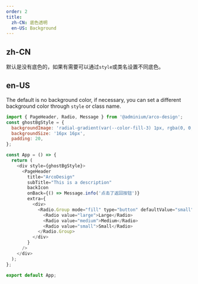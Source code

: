 ```yaml
---
order: 2
title:
  zh-CN: 底色透明
  en-US: Background
---
```


## zh-CN

默认是没有底色的，如果有需要可以通过`style`或类名设置不同底色。

## en-US

The default is no background color, if necessary, you can set a different background color through `style` or class name.

```js
import { PageHeader, Radio, Message } from '@adminium/arco-design';
const ghostBgStyle = {
  backgroundImage: 'radial-gradient(var(--color-fill-3) 1px, rgba(0, 0, 0, 0) 1px)',
  backgroundSize: '16px 16px',
  padding: 20,
};

const App = () => {
  return (
    <div style={ghostBgStyle}>
      <PageHeader
        title="ArcoDesign"
        subTitle="This is a description"
        backIcon
        onBack={() => Message.info('点击了返回按钮')}
        extra={
          <div>
            <Radio.Group mode="fill" type="button" defaultValue="small">
              <Radio value="large">Large</Radio>
              <Radio value="medium">Medium</Radio>
              <Radio value="small">Small</Radio>
            </Radio.Group>
          </div>
        }
      />
    </div>
  );
};

export default App;
```
